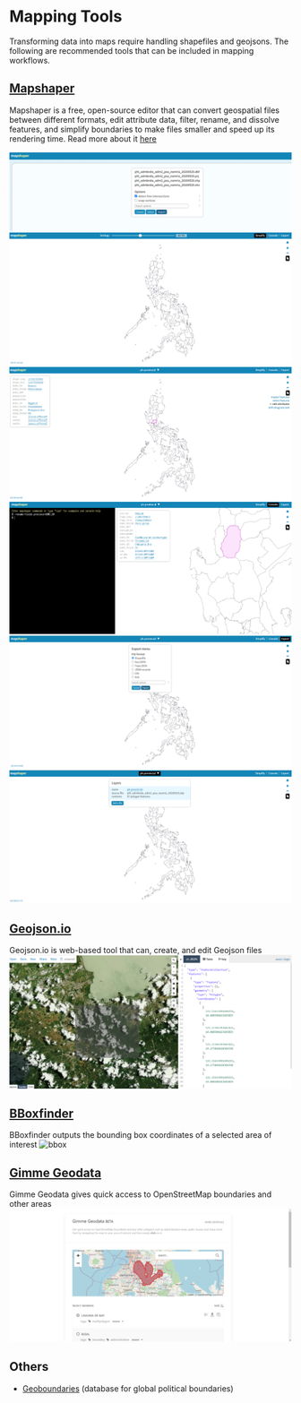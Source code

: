 # Mapping Tools 

Transforming data into maps require handling shapefiles and geojsons. The following are recommended tools that can be included in mapping workflows.
## [Mapshaper](https://mapshaper.org/)
Mapshaper is a free, open-source editor that can convert geospatial files between different formats, edit attribute data, filter, rename, and dissolve features, and simplify boundaries to make files smaller and speed up its rendering time. Read more about it [here](https://handsondataviz.org/mapshaper.html)


![1](https://github.com/rachemelendres/map-tools/blob/main/mapshaper/1.png)
![2](https://github.com/rachemelendres/map-tools/blob/main/mapshaper/2.png)
![3](https://github.com/rachemelendres/map-tools/blob/main/mapshaper/3.png)
![4](https://github.com/rachemelendres/map-tools/blob/main/mapshaper/4.png)
![5](https://github.com/rachemelendres/map-tools/blob/main/mapshaper/5.png)
![6](https://github.com/rachemelendres/map-tools/blob/main/mapshaper/6.png)

## [Geojson.io](http://geojson.io/)
Geojson.io is web-based tool that can, create, and edit Geojson files
![geojsonio](https://github.com/rachemelendres/map-tools/blob/main/geojson_io/geojsonio.png)

## [BBoxfinder](http://bboxfinder.com/)
BBoxfinder outputs the bounding box coordinates of a selected area of interest
![bbox](https://github.com/rachemelendres/map-tools/tree/main/bbox/bbox.png)

## [Gimme Geodata](http://hanshack.com/geotools/gimmegeodata/)
Gimme Geodata gives quick access to OpenStreetMap boundaries and other areas
![gimme_geodata](https://github.com/rachemelendres/map-tools/blob/main/gimme_geodata/gimmegeodata.png)

## Others
* [Geoboundaries](https://www.geoboundaries.org/) (database for global political boundaries)
 
 
